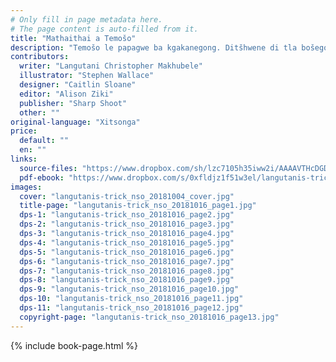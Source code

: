 ```yaml
---
# Only fill in page metadata here.
# The page content is auto-filled from it.
title: "Mathaithai a Temošo"
description: "Temošo le papagwe ba kgakanegong. Ditšhwene di tla bošego go ja le go senya mafela a bona. Na ba ka kgona go thibela ditšhwene?"
contributors:
  writer: "Langutani Christopher Makhubele"
  illustrator: "Stephen Wallace"
  designer: "Caitlin Sloane"
  editor: "Alison Ziki"
  publisher: "Sharp Shoot"
  other: ""
original-language: "Xitsonga"
price:
  default: ""
  en: ""
links:
  source-files: "https://www.dropbox.com/sh/lzc7105h35iww2i/AAAAVTHcDGDCDb-2PQaixv-_a?dl=0"
  pdf-ebook: "https://www.dropbox.com/s/0xfldjz1f51w3el/langutanis-trick_nso_20181016.pdf?dl=0"
images:
  cover: "langutanis-trick_nso_20181004_cover.jpg"
  title-page: "langutanis-trick_nso_20181016_page1.jpg"
  dps-1: "langutanis-trick_nso_20181016_page2.jpg"
  dps-2: "langutanis-trick_nso_20181016_page3.jpg"
  dps-3: "langutanis-trick_nso_20181016_page4.jpg"
  dps-4: "langutanis-trick_nso_20181016_page5.jpg"
  dps-5: "langutanis-trick_nso_20181016_page6.jpg"
  dps-6: "langutanis-trick_nso_20181016_page7.jpg"
  dps-7: "langutanis-trick_nso_20181016_page8.jpg"
  dps-8: "langutanis-trick_nso_20181016_page9.jpg"
  dps-9: "langutanis-trick_nso_20181016_page10.jpg"
  dps-10: "langutanis-trick_nso_20181016_page11.jpg"
  dps-11: "langutanis-trick_nso_20181016_page12.jpg"
  copyright-page: "langutanis-trick_nso_20181016_page13.jpg"
---
```


{% include book-page.html %}

